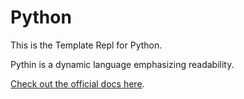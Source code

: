 # Python

This is the Template Repl for Python.

Pythin is a dynamic language emphasizing readability.

[Check out the official docs here](https://www.python.org/).